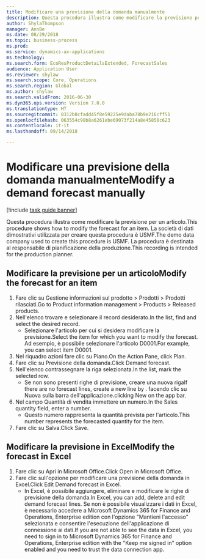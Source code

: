 ```yaml
--- 
title: Modificare una previsione della domanda manualmente
description: Questa procedura illustra come modificare la previsione per un articolo.
author: ShylaThompson
manager: AnnBe
ms.date: 08/29/2018
ms.topic: business-process
ms.prod: 
ms.service: dynamics-ax-applications
ms.technology: 
ms.search.form: EcoResProductDetailsExtended, ForecastSales
audience: Application User
ms.reviewer: shylaw
ms.search.scope: Core, Operations
ms.search.region: Global
ms.author: shylaw
ms.search.validFrom: 2016-06-30
ms.dyn365.ops.version: Version 7.0.0
ms.translationtype: HT
ms.sourcegitcommit: 0312b8cfadd45f8e59225e9daba78b9e216cff51
ms.openlocfilehash: 063554c98b8a6261ebe69073f214a8e45850c623
ms.contentlocale: it-it
ms.lasthandoff: 09/14/2018

---
```

# <a name="modify-a-demand-forecast-manually"></a><span data-ttu-id="9d2cb-103">Modificare una previsione della domanda manualmente</span><span class="sxs-lookup"><span data-stu-id="9d2cb-103">Modify a demand forecast manually</span></span>

[!include [task guide banner](../../includes/task-guide-banner.md)]

<span data-ttu-id="9d2cb-104">Questa procedura illustra come modificare la previsione per un articolo.</span><span class="sxs-lookup"><span data-stu-id="9d2cb-104">This procedure shows how to modify the forecast for an item.</span></span> <span data-ttu-id="9d2cb-105">La società di dati dimostrativi utilizzata per creare questa procedura è USMF.</span><span class="sxs-lookup"><span data-stu-id="9d2cb-105">The demo data company used to create this procedure is USMF.</span></span> <span data-ttu-id="9d2cb-106">La procedura è destinata al responsabile di pianificazione della produzione.</span><span class="sxs-lookup"><span data-stu-id="9d2cb-106">This recording is intended for the production planner.</span></span> 


## <a name="modify-the-forecast-for-an-item"></a><span data-ttu-id="9d2cb-107">Modificare la previsione per un articolo</span><span class="sxs-lookup"><span data-stu-id="9d2cb-107">Modify the forecast for an item</span></span>
1. <span data-ttu-id="9d2cb-108">Fare clic su Gestione informazioni sul prodotto > Prodotti > Prodotti rilasciati.</span><span class="sxs-lookup"><span data-stu-id="9d2cb-108">Go to Product information management > Products > Released products.</span></span>
2. <span data-ttu-id="9d2cb-109">Nell'elenco trovare e selezionare il record desiderato.</span><span class="sxs-lookup"><span data-stu-id="9d2cb-109">In the list, find and select the desired record.</span></span>
    * <span data-ttu-id="9d2cb-110">Selezionare l'articolo per cui si desidera modificare la previsione.</span><span class="sxs-lookup"><span data-stu-id="9d2cb-110">Select the item for which you want to modify the forecast.</span></span> <span data-ttu-id="9d2cb-111">Ad esempio, è possibile selezionare l'articolo D0001.</span><span class="sxs-lookup"><span data-stu-id="9d2cb-111">For example, you can select item D0001.</span></span>  
3. <span data-ttu-id="9d2cb-112">Nel riquadro azioni fare clic su Piano.</span><span class="sxs-lookup"><span data-stu-id="9d2cb-112">On the Action Pane, click Plan.</span></span>
4. <span data-ttu-id="9d2cb-113">Fare clic su Previsione della domanda.</span><span class="sxs-lookup"><span data-stu-id="9d2cb-113">Click Demand forecast.</span></span>
5. <span data-ttu-id="9d2cb-114">Nell'elenco contrassegnare la riga selezionata.</span><span class="sxs-lookup"><span data-stu-id="9d2cb-114">In the list, mark the selected row.</span></span>
    * <span data-ttu-id="9d2cb-115">Se non sono presenti righe di previsione, creare una nuova riga</span><span class="sxs-lookup"><span data-stu-id="9d2cb-115">If there are no forecast lines, create a new line by  .</span></span> <span data-ttu-id="9d2cb-116">facendo clic su Nuova sulla barra dell'applicazione.</span><span class="sxs-lookup"><span data-stu-id="9d2cb-116">clicking New on the app bar.</span></span>  
6. <span data-ttu-id="9d2cb-117">Nel campo Quantità di vendita immettere un numero.</span><span class="sxs-lookup"><span data-stu-id="9d2cb-117">In the Sales quantity field, enter a number.</span></span>
    * <span data-ttu-id="9d2cb-118">Questo numero rappresenta la quantità prevista per l'articolo.</span><span class="sxs-lookup"><span data-stu-id="9d2cb-118">This number represents the forecasted quantity for the item.</span></span>  
7. <span data-ttu-id="9d2cb-119">Fare clic su Salva.</span><span class="sxs-lookup"><span data-stu-id="9d2cb-119">Click Save.</span></span>

## <a name="modify-the-forecast-in-excel"></a><span data-ttu-id="9d2cb-120">Modificare la previsione in Excel</span><span class="sxs-lookup"><span data-stu-id="9d2cb-120">Modify the forecast in Excel</span></span>
1. <span data-ttu-id="9d2cb-121">Fare clic su Apri in Microsoft Office.</span><span class="sxs-lookup"><span data-stu-id="9d2cb-121">Click Open in Microsoft Office.</span></span>
2. <span data-ttu-id="9d2cb-122">Fare clic sull'opzione per modificare una previsione della domanda in Excel.</span><span class="sxs-lookup"><span data-stu-id="9d2cb-122">Click Edit Demand forecast in Excel.</span></span>
    * <span data-ttu-id="9d2cb-123">In Excel, è possibile aggiungere, eliminare e modificare le righe di previsione della domanda.</span><span class="sxs-lookup"><span data-stu-id="9d2cb-123">In Excel, you can add, delete and edit demand forecast lines.</span></span> <span data-ttu-id="9d2cb-124">Se non è possibile visualizzare i dati in Excel, è necessario accedere a Microsoft Dynamics 365 for Finance and Operations, Enterprise edition con l'opzione "Mantieni l'accesso" selezionata e consentire l'esecuzione dell'applicazione di connessione ai dati.</span><span class="sxs-lookup"><span data-stu-id="9d2cb-124">If you are not able to see the data in Excel, you need to sign in to Microsoft Dynamics 365 for Finance and Operations, Enterprise edition with the "Keep me signed in" option enabled and you need to trust the data connection app.</span></span>  


